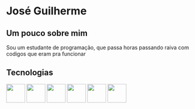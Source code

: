 <h1>
    José Guilherme
</h1>
<h2 >
    Um pouco sobre mim
</h2>
<p width = '50%'>
    Sou um estudante de programação, que passa horas passando raiva com codigos que eram pra funcionar
</p>
<h2>
    Tecnologias
</h2>
<div>
<img src="https://cdn.jsdelivr.net/gh/devicons/devicon@latest/icons/python/python-original.svg" width = 50/>
<img src="https://cdn.jsdelivr.net/gh/devicons/devicon@latest/icons/javascript/javascript-original.svg" width = 50/>     
<img src="https://cdn.jsdelivr.net/gh/devicons/devicon@latest/icons/flask/flask-original.svg" width = 50/>
<img src="https://cdn.jsdelivr.net/gh/devicons/devicon@latest/icons/mysql/mysql-original.svg" width = 50/>
<img src="https://cdn.jsdelivr.net/gh/devicons/devicon@latest/icons/sqlite/sqlite-original.svg" width = 50/>
<img src="https://cdn.jsdelivr.net/gh/devicons/devicon@latest/icons/django/django-plain.svg" width = 50 />
</div>
